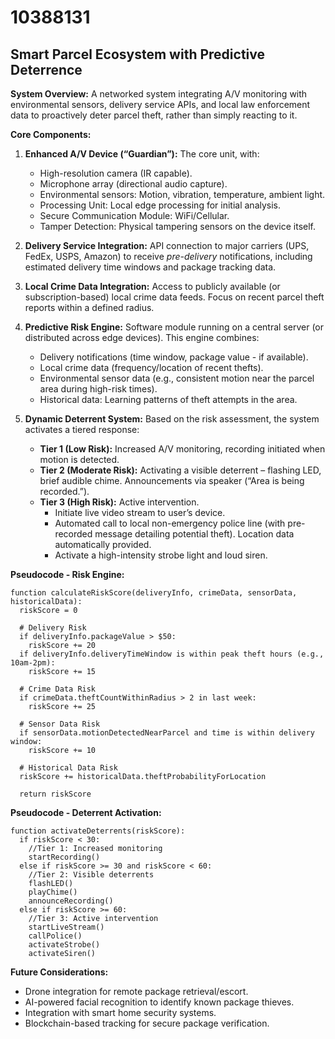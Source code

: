 # 10388131

## Smart Parcel Ecosystem with Predictive Deterrence

**System Overview:** A networked system integrating A/V monitoring with environmental sensors, delivery service APIs, and local law enforcement data to proactively deter parcel theft, rather than simply reacting to it.

**Core Components:**

1.  **Enhanced A/V Device (“Guardian”):**  The core unit, with:
    *   High-resolution camera (IR capable).
    *   Microphone array (directional audio capture).
    *   Environmental sensors:  Motion, vibration, temperature, ambient light.
    *   Processing Unit: Local edge processing for initial analysis.
    *   Secure Communication Module: WiFi/Cellular.
    *   Tamper Detection: Physical tampering sensors on the device itself.

2.  **Delivery Service Integration:**  API connection to major carriers (UPS, FedEx, USPS, Amazon) to receive *pre-delivery* notifications, including estimated delivery time windows and package tracking data.

3.  **Local Crime Data Integration:**  Access to publicly available (or subscription-based) local crime data feeds.  Focus on recent parcel theft reports within a defined radius.

4.  **Predictive Risk Engine:**  Software module running on a central server (or distributed across edge devices).  This engine combines:
    *   Delivery notifications (time window, package value - if available).
    *   Local crime data (frequency/location of recent thefts).
    *   Environmental sensor data (e.g., consistent motion near the parcel area during high-risk times).
    *   Historical data:  Learning patterns of theft attempts in the area.

5.  **Dynamic Deterrent System:** Based on the risk assessment, the system activates a tiered response:
    *   **Tier 1 (Low Risk):** Increased A/V monitoring, recording initiated when motion is detected.
    *   **Tier 2 (Moderate Risk):**  Activating a visible deterrent – flashing LED, brief audible chime.  Announcements via speaker (“Area is being recorded.”).
    *   **Tier 3 (High Risk):** Active intervention.  
        *   Initiate live video stream to user’s device.
        *   Automated call to local non-emergency police line (with pre-recorded message detailing potential theft).  Location data automatically provided.
        *   Activate a high-intensity strobe light and loud siren.

**Pseudocode - Risk Engine:**

```
function calculateRiskScore(deliveryInfo, crimeData, sensorData, historicalData):
  riskScore = 0

  # Delivery Risk
  if deliveryInfo.packageValue > $50:
    riskScore += 20
  if deliveryInfo.deliveryTimeWindow is within peak theft hours (e.g., 10am-2pm):
    riskScore += 15

  # Crime Data Risk
  if crimeData.theftCountWithinRadius > 2 in last week:
    riskScore += 25

  # Sensor Data Risk
  if sensorData.motionDetectedNearParcel and time is within delivery window:
    riskScore += 10

  # Historical Data Risk
  riskScore += historicalData.theftProbabilityForLocation

  return riskScore
```

**Pseudocode - Deterrent Activation:**

```
function activateDeterrents(riskScore):
  if riskScore < 30:
    //Tier 1: Increased monitoring
    startRecording()
  else if riskScore >= 30 and riskScore < 60:
    //Tier 2: Visible deterrents
    flashLED()
    playChime()
    announceRecording()
  else if riskScore >= 60:
    //Tier 3: Active intervention
    startLiveStream()
    callPolice()
    activateStrobe()
    activateSiren()
```

**Future Considerations:**

*   Drone integration for remote package retrieval/escort.
*   AI-powered facial recognition to identify known package thieves.
*   Integration with smart home security systems.
*   Blockchain-based tracking for secure package verification.